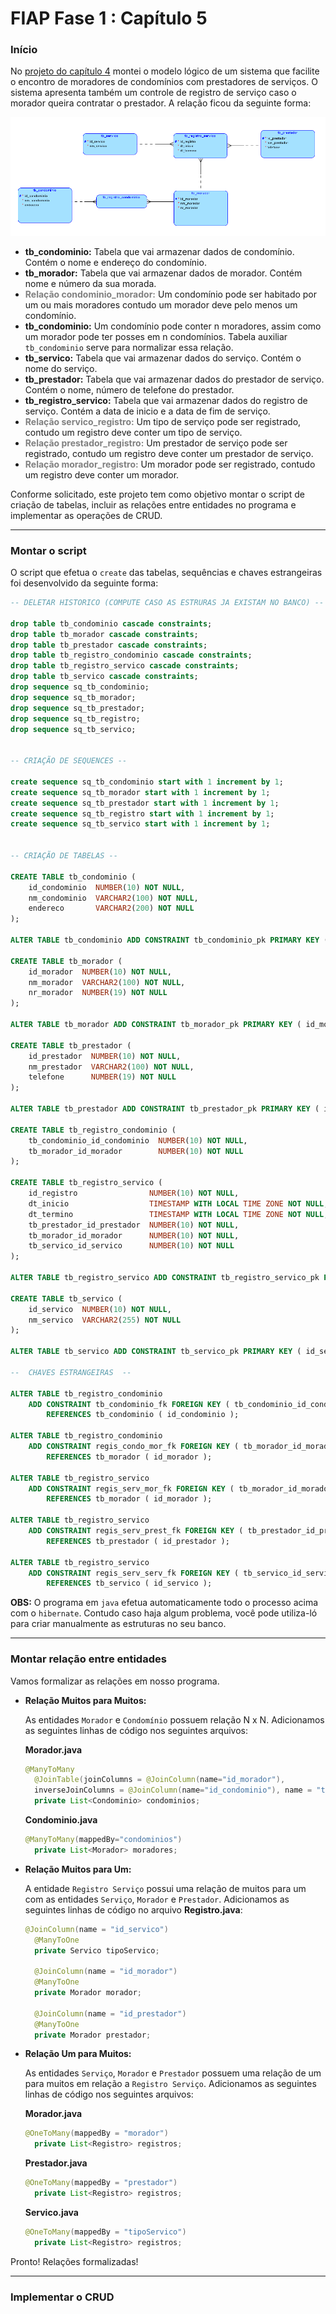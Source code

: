 <h1>FIAP Fase 1 : Capítulo 5 </h1>

<h3>Início</h3>

No <a href="https://github.com/Amorim-cyber/fiap2_fase1_cap4">projeto do capítulo 4</a> montei o modelo lógico de um sistema que facilite o encontro de moradores de condomínios com prestadores de serviços. O sistema apresenta também um controle de registro de serviço caso o morador queira contratar o prestador.  A relação ficou da seguinte forma: 

<img src="assets/tabelas.PNG">

* <b>tb_condominio:</b> Tabela que vai armazenar dados de condomínio. Contém o nome e endereço do condomínio.
* <b>tb_morador:</b> Tabela que vai armazenar dados de morador. Contém nome e número da sua morada. 
* <b style="color:grey">Relação condominio_morador:</b> Um condomínio pode ser habitado por um ou mais moradores contudo um morador deve pelo menos um condomínio.
* <b>tb_condominio:</b> Um condomínio pode conter n moradores, assim como um morador pode ter posses em n condomínios. Tabela auxiliar `tb_condominio` serve para normalizar essa relação.
* <b>tb_servico:</b> Tabela que vai armazenar dados do serviço. Contém o nome do serviço.
* <b>tb_prestador:</b> Tabela que vai armazenar dados do prestador de serviço. Contém o nome, número de telefone do prestador.
* <b>tb_registro_servico:</b> Tabela que vai armazenar dados do registro de serviço. Contém a data de inicio e a data de fim de serviço.
* <b style="color:grey">Relação servico_registro:</b> Um tipo de serviço pode ser registrado, contudo um registro deve conter um tipo de serviço.
* <b style="color:grey">Relação prestador_registro:</b> Um prestador de serviço pode ser registrado, contudo um registro deve conter um prestador de serviço.
* <b style="color:grey">Relação morador_registro:</b> Um morador pode ser registrado, contudo um registro deve conter um morador.

Conforme solicitado, este projeto tem como objetivo montar o script de criação de tabelas, incluir as relações entre entidades no programa e implementar as operações de CRUD.

<HR> 

<h3>Montar o script</h3>

O script que efetua o `create` das tabelas, sequências e chaves estrangeiras foi desenvolvido da seguinte forma:

`````sql
-- DELETAR HISTORICO (COMPUTE CASO AS ESTRURAS JA EXISTAM NO BANCO) --

drop table tb_condominio cascade constraints;
drop table tb_morador cascade constraints;
drop table tb_prestador cascade constraints;
drop table tb_registro_condominio cascade constraints;
drop table tb_registro_servico cascade constraints;
drop table tb_servico cascade constraints;
drop sequence sq_tb_condominio;
drop sequence sq_tb_morador;
drop sequence sq_tb_prestador;
drop sequence sq_tb_registro;
drop sequence sq_tb_servico;


-- CRIAÇÃO DE SEQUENCES --

create sequence sq_tb_condominio start with 1 increment by 1;
create sequence sq_tb_morador start with 1 increment by 1;
create sequence sq_tb_prestador start with 1 increment by 1;
create sequence sq_tb_registro start with 1 increment by 1;
create sequence sq_tb_servico start with 1 increment by 1;


-- CRIAÇÃO DE TABELAS --

CREATE TABLE tb_condominio (
    id_condominio  NUMBER(10) NOT NULL,
    nm_condominio  VARCHAR2(100) NOT NULL,
    endereco       VARCHAR2(200) NOT NULL
);

ALTER TABLE tb_condominio ADD CONSTRAINT tb_condominio_pk PRIMARY KEY ( id_condominio );

CREATE TABLE tb_morador (
    id_morador  NUMBER(10) NOT NULL,
    nm_morador  VARCHAR2(100) NOT NULL,
    nr_morador  NUMBER(19) NOT NULL
);

ALTER TABLE tb_morador ADD CONSTRAINT tb_morador_pk PRIMARY KEY ( id_morador );

CREATE TABLE tb_prestador (
    id_prestador  NUMBER(10) NOT NULL,
    nm_prestador  VARCHAR2(100) NOT NULL,
    telefone      NUMBER(19) NOT NULL
);

ALTER TABLE tb_prestador ADD CONSTRAINT tb_prestador_pk PRIMARY KEY ( id_prestador );

CREATE TABLE tb_registro_condominio (
    tb_condominio_id_condominio  NUMBER(10) NOT NULL,
    tb_morador_id_morador        NUMBER(10) NOT NULL
);

CREATE TABLE tb_registro_servico (
    id_registro                NUMBER(10) NOT NULL,
    dt_inicio                  TIMESTAMP WITH LOCAL TIME ZONE NOT NULL,
    dt_termino                 TIMESTAMP WITH LOCAL TIME ZONE NOT NULL,
    tb_prestador_id_prestador  NUMBER(10) NOT NULL,
    tb_morador_id_morador      NUMBER(10) NOT NULL,
    tb_servico_id_servico      NUMBER(10) NOT NULL
);

ALTER TABLE tb_registro_servico ADD CONSTRAINT tb_registro_servico_pk PRIMARY KEY ( id_registro );

CREATE TABLE tb_servico (
    id_servico  NUMBER(10) NOT NULL,
    nm_servico  VARCHAR2(255) NOT NULL
);

ALTER TABLE tb_servico ADD CONSTRAINT tb_servico_pk PRIMARY KEY ( id_servico );

--  CHAVES ESTRANGEIRAS  --

ALTER TABLE tb_registro_condominio
    ADD CONSTRAINT tb_condominio_fk FOREIGN KEY ( tb_condominio_id_condominio )
        REFERENCES tb_condominio ( id_condominio );

ALTER TABLE tb_registro_condominio
    ADD CONSTRAINT regis_condo_mor_fk FOREIGN KEY ( tb_morador_id_morador )
        REFERENCES tb_morador ( id_morador );

ALTER TABLE tb_registro_servico
    ADD CONSTRAINT regis_serv_mor_fk FOREIGN KEY ( tb_morador_id_morador )
        REFERENCES tb_morador ( id_morador );

ALTER TABLE tb_registro_servico
    ADD CONSTRAINT regis_serv_prest_fk FOREIGN KEY ( tb_prestador_id_prestador )
        REFERENCES tb_prestador ( id_prestador );

ALTER TABLE tb_registro_servico
    ADD CONSTRAINT regis_serv_serv_fk FOREIGN KEY ( tb_servico_id_servico )
        REFERENCES tb_servico ( id_servico );
`````

<b>OBS:</b> O programa em `java` efetua automaticamente todo o processo acima com o `hibernate`. Contudo caso haja algum problema, você pode utiliza-ló para criar manualmente as estruturas no seu banco. 

<hr>

<h3>Montar relação entre entidades</h3>

Vamos formalizar as relações em nosso programa.

* <b>Relação Muitos para Muitos:</b> 

  As entidades `Morador` e `Condomínio` possuem relação N x N. Adicionamos as seguintes linhas de código nos seguintes arquivos:

  <b>Morador.java</b>

  ````java
  @ManyToMany
  	@JoinTable(joinColumns = @JoinColumn(name="id_morador"), 
  	inverseJoinColumns = @JoinColumn(name="id_condominio"), name = "tb_registro_condominio")
  	private List<Condominio> condominios;
  ````

   <b>Condominio.java</b>

  ````java
  @ManyToMany(mappedBy="condominios")
  	private List<Morador> moradores;
  ````

* <b>Relação Muitos para Um:</b>

  A entidade `Registro Serviço` possui uma relação de muitos para um com as entidades `Serviço`, `Morador` e `Prestador`. Adicionamos as seguintes linhas de código no arquivo  <b>Registro.java</b>:

  ````java
  @JoinColumn(name = "id_servico")
  	@ManyToOne
  	private Servico tipoServico;
  	
  	@JoinColumn(name = "id_morador")
  	@ManyToOne
  	private Morador morador;
  	
  	@JoinColumn(name = "id_prestador")
  	@ManyToOne
  	private Morador prestador;
  ````

* <b>Relação Um para Muitos:</b>

  As entidades  `Serviço`, `Morador` e `Prestador` possuem uma relação de um para muitos em relação a `Registro Serviço`. Adicionamos as seguintes linhas de código nos seguintes arquivos:

  <b>Morador.java</b>

  ````java
  @OneToMany(mappedBy = "morador")
  	private List<Registro> registros;
  ````

  <b>Prestador.java</b>

  ````java
  @OneToMany(mappedBy = "prestador")
  	private List<Registro> registros;
  ````

  <b>Servico.java</b>

  ````java
  @OneToMany(mappedBy = "tipoServico")
  	private List<Registro> registros;
  ````

Pronto! Relações formalizadas!

<hr>

<h3> Implementar o CRUD</h3>





